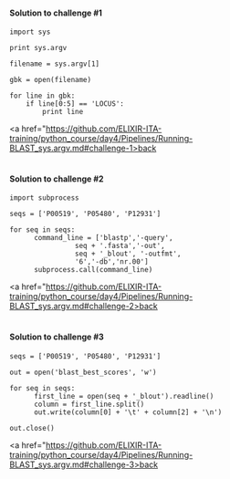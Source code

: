 #### Solution to challenge #1
```
import sys

print sys.argv

filename = sys.argv[1]

gbk = open(filename)

for line in gbk:
    if line[0:5] == 'LOCUS':
        print line

```

<a href="https://github.com/ELIXIR-ITA-training/python_course/day4/Pipelines/Running-BLAST_sys.argv.md#challenge-1>back<a/>
<br>
<br>


#### Solution to challenge #2

```
import subprocess

seqs = ['P00519', 'P05480', 'P12931']

for seq in seqs:
      command_line = ['blastp','-query',
                seq + '.fasta','-out',
                seq + '_blout', '-outfmt',
                '6','-db','nr.00']
      subprocess.call(command_line)
```
<a href="https://github.com/ELIXIR-ITA-training/python_course/day4/Pipelines/Running-BLAST_sys.argv.md#challenge-2>back<a/>
<br>
<br>



#### Solution to challenge #3
```
seqs = ['P00519', 'P05480', 'P12931']

out = open('blast_best_scores', 'w')

for seq in seqs:
      first_line = open(seq + '_blout').readline()
      column = first_line.split()
      out.write(column[0] + '\t' + column[2] + '\n')

out.close()
```
<a href="https://github.com/ELIXIR-ITA-training/python_course/day4/Pipelines/Running-BLAST_sys.argv.md#challenge-3>back<a/>
<br>
<br>
